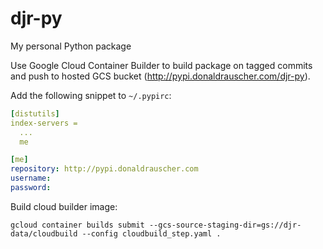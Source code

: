 # djr-py
My personal Python package

Use Google Cloud Container Builder to build package on tagged commits and push to hosted GCS bucket (http://pypi.donaldrauscher.com/djr-py).

Add the following snippet to `~/.pypirc`:
```yaml
[distutils]
index-servers =
  ...
  me

[me]
repository: http://pypi.donaldrauscher.com
username:
password:
```

Build cloud builder image:
```
gcloud container builds submit --gcs-source-staging-dir=gs://djr-data/cloudbuild --config cloudbuild_step.yaml .
```

